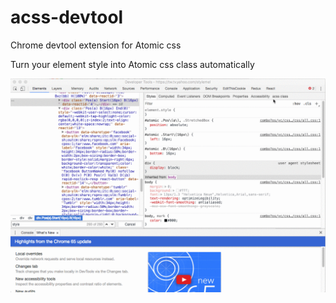# acss-devtool

Chrome devtool extension for Atomic css

Turn your element style into Atomic css class automatically

![demo](devtools-acss-demo.gif)

